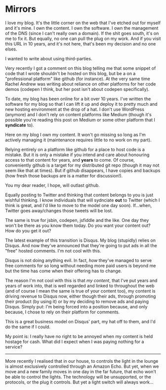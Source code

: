 # Mirrors

I love my blog. It's the little corner on the web that I've etched out for myself and it's mine. I own the content. I own the software. I own the management of the DNS (since I can't really own a domain). If the shit goes south, it's on me to fix it. But equally, no one can pull the plug on my work. And if you visit this URL in 10 years, and it's not here, that's been my decision and no one elses.

I wanted to write about using third-parties.

<!--more-->

Very recently I got a comment on this blog telling me that some snippet of code that I wrote shouldn't be hosted on this blog, but be a on a "professional platform" like github (for instance). At the very same time Rachel Andrew was writing about reliance on other platforms for her code demos (codepen I think, but her post isn't about codepen specifically).

To date, my blog has been online for a bit over 10 years. I've written the software for my blog so that I can lift it up and deploy it to pretty much and new hosting environment at the drop of a hat. I don't use WordPress (anymore) and I don't rely on content platforms like Medium (though it's possible you're reading this post on Medium or some other platform that I **syndicate** to).

Here on my blog I own my content. It won't go missing so long as I'm actively managing it (maintenance requires little to no work on my part).

Relying entirely on a platform like github for a place to host code is a mistake. But it is only a mistake if you intend and care about honouring access to that content for years, and **years** to come. Of course, conveniently github is a target for my distributed git repo (though it may not seem like that at times). But if github disappears, I have copies and backups (how fresh those backups are is a matter for discussion!).

You my dear reader, I hope, will outlast github.

Equally posting to Twitter and thinking that content belongs to you is just wishful thinking. I know individuals that will sydnciate **out** to Twitter (which I think is great, and I'd like to move to the model one day soon). If…when, Twitter goes away/changes those tweets will be lost.

The same is true for jsbin, codepen, jsfiddle and the like. One day they won't be there as you know them today. Do you want your content out? How do you get it out?

The latest example of this transition is Disqus. My blog (stupidly) relies on Disqus. And now they've announced that they're going to put ads in all the "free" hosted comments. I'm not cool with this.

Disqus is not doing anything evil. In fact, *how* they've managed to serve free comments for so long without needing more paid users is beyond me but the time has come when their offering has to change.

The reason I'm not cool with this is that *my content*, that I've put years and years of work into, that is well regarded and linked to throughout the web (and of course I mean the same is true of your content too), my content is driving revenue to Disqus now, either though their ads, through promoting their product (by using it) or by my deciding to remove ads and paying Disqus. Simply put: I'm being forced into a position because, and only because, I chose to rely on their platform for comments.

This is a great business model on Disqus' part, my hat off to them, and I'd do the same if I could.

My point is: I really have no right to be annoyed when my content is held hostage for cash. What did I expect when I was paying nothing for a service?

---

More recently I realised that in our house, to controls the light in the lounge is almost exclusively controlled through an Amazon Echo. But yet, when we move and a new family moves in one day in the far future, that echo won't be able to control the lights. The technology will be unsupported, or the protocols, or the plug it controls. But yet a light switch will always work…
